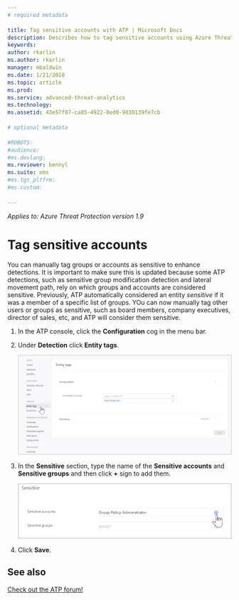 ```yaml
---
# required metadata

title: Tag sensitive accounts with ATP | Microsoft Docs
description: Describes how to tag sensitive accounts using Azure Threat Protection (ATP) 
keywords:
author: rkarlin
ms.author: rkarlin
manager: mbaldwin
ms.date: 1/21/2018
ms.topic: article
ms.prod:
ms.service: advanced-threat-analytics
ms.technology:
ms.assetid: 43e57f87-ca85-4922-8ed0-9830139fe7cb

# optional metadata

#ROBOTS:
#audience:
#ms.devlang:
ms.reviewer: bennyl
ms.suite: ems
#ms.tgt_pltfrm:
#ms.custom:

---
```


*Applies to: Azure Threat Protection version 1.9*



# Tag sensitive accounts

You can manually tag groups or accounts as sensitive to enhance detections. It is important to make sure this is updated because some ATP detections, such as sensitive group modification detection and lateral movement path, rely on which groups and accounts are considered sensitive. Previously, ATP automatically considered an entity *sensitive* if it was a member of a specific list of groups. YOu can now manually tag other users or groups as sensitive, such as board members, company executives, director of sales, etc, and ATP will consider them sensitive.

1.  In the ATP console, click the **Configuration** cog in the menu bar.

2.  Under **Detection** click **Entity tags**.

    ![ATP entity tags](media/entity-tags.png)

3.  In the **Sensitive** section, type the name of the **Sensitive accounts** and **Sensitive groups** and then click **+** sign to add them.

    ![ATP sensitive account sample](media/sensitive-account-sample.png)

4. Click **Save**.

    
## See also
[Check out the ATP forum!](https://social.technet.microsoft.com/Forums/security/home?forum=mata)
